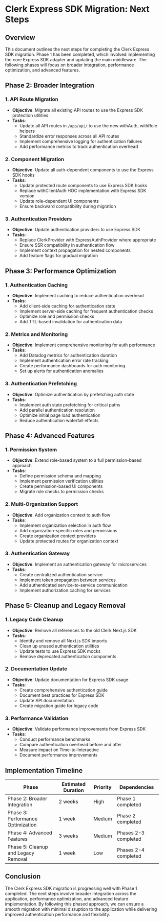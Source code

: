 # Clerk Express SDK Migration: Next Steps

## Overview

This document outlines the next steps for completing the Clerk Express SDK migration. Phase 1 has been completed, which involved implementing the core Express SDK adapter and updating the main middleware. The following phases will focus on broader integration, performance optimization, and advanced features.

## Phase 2: Broader Integration

### 1. API Route Migration

- **Objective**: Migrate all existing API routes to use the Express SDK protection utilities
- **Tasks**:
  - Update all API routes in `/app/api/` to use the new withAuth, withRole helpers
  - Standardize error responses across all API routes
  - Implement comprehensive logging for authentication failures
  - Add performance metrics to track authentication overhead

### 2. Component Migration

- **Objective**: Update all auth-dependent components to use the Express SDK hooks
- **Tasks**:
  - Update protected route components to use Express SDK hooks
  - Replace withClientAuth HOC implementation with Express SDK version
  - Update role-dependent UI components
  - Ensure backward compatibility during migration

### 3. Authentication Providers

- **Objective**: Update authentication providers to use Express SDK
- **Tasks**:
  - Replace ClerkProvider with ExpressAuthProvider where appropriate
  - Ensure SSR compatibility in authentication flow
  - Implement context propagation for nested components
  - Add feature flags for gradual migration

## Phase 3: Performance Optimization

### 1. Authentication Caching

- **Objective**: Implement caching to reduce authentication overhead
- **Tasks**:
  - Add client-side caching for authentication state
  - Implement server-side caching for frequent authentication checks
  - Optimize role and permission checks
  - Add TTL-based invalidation for authentication data

### 2. Metrics and Monitoring

- **Objective**: Implement comprehensive monitoring for auth performance
- **Tasks**:
  - Add Datadog metrics for authentication duration
  - Implement authentication error rate tracking
  - Create performance dashboards for auth monitoring
  - Set up alerts for authentication anomalies

### 3. Authentication Prefetching

- **Objective**: Optimize authentication by prefetching auth state
- **Tasks**:
  - Implement auth state prefetching for critical paths
  - Add parallel authentication resolution
  - Optimize initial page load authentication
  - Reduce authentication waterfall effects

## Phase 4: Advanced Features

### 1. Permission System

- **Objective**: Extend role-based system to a full permission-based approach
- **Tasks**:
  - Define permission schema and mapping
  - Implement permission verification utilities
  - Create permission-based UI components
  - Migrate role checks to permission checks

### 2. Multi-Organization Support

- **Objective**: Add organization context to auth flow
- **Tasks**:
  - Implement organization selection in auth flow
  - Add organization-specific roles and permissions
  - Create organization context providers
  - Update protected routes for organization context

### 3. Authentication Gateway

- **Objective**: Implement an authentication gateway for microservices
- **Tasks**:
  - Create centralized authentication service
  - Implement token propagation between services
  - Add authenticated service-to-service communication
  - Implement authorization caching for services

## Phase 5: Cleanup and Legacy Removal

### 1. Legacy Code Cleanup

- **Objective**: Remove all references to the old Clerk Next.js SDK
- **Tasks**:
  - Identify and remove all Next.js SDK imports
  - Clean up unused authentication utilities
  - Update tests to use Express SDK mocks
  - Remove deprecated authentication components

### 2. Documentation Update

- **Objective**: Update documentation for Express SDK usage
- **Tasks**:
  - Create comprehensive authentication guide
  - Document best practices for Express SDK
  - Update API documentation
  - Create migration guide for legacy code

### 3. Performance Validation

- **Objective**: Validate performance improvements from Express SDK
- **Tasks**:
  - Conduct performance benchmarks
  - Compare authentication overhead before and after
  - Measure impact on Time-to-Interactive
  - Document performance improvements

## Implementation Timeline

| Phase | Estimated Duration | Priority | Dependencies |
|-------|-------------------|----------|--------------|
| Phase 2: Broader Integration | 2 weeks | High | Phase 1 completed |
| Phase 3: Performance Optimization | 1 week | Medium | Phase 2 completed |
| Phase 4: Advanced Features | 3 weeks | Medium | Phases 2-3 completed |
| Phase 5: Cleanup and Legacy Removal | 1 week | Low | Phases 2-4 completed |

## Conclusion

The Clerk Express SDK migration is progressing well with Phase 1 completed. The next steps involve broader integration across the application, performance optimization, and advanced feature implementation. By following this phased approach, we can ensure a smooth migration with minimal disruption to the application while delivering improved authentication performance and flexibility.